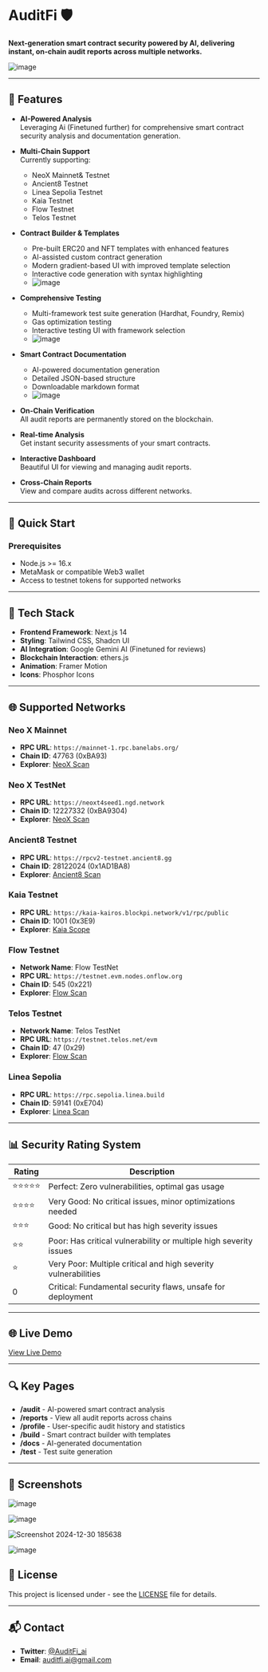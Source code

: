 # AuditFi 🛡️

**Next-generation smart contract security powered by AI, delivering instant, on-chain audit reports across multiple networks.**

![image](https://github.com/user-attachments/assets/0f99a240-c581-46c4-a17b-02de9fc5b383)

---

## 🌟 Features

- **AI-Powered Analysis**  
  Leveraging Ai (Finetuned further) for comprehensive smart contract security analysis and documentation generation.

- **Multi-Chain Support**  
  Currently supporting:
  - NeoX Mainnet& Testnet
  - Ancient8 Testnet
  - Linea Sepolia Testnet
  - Kaia Testnet
  - Flow Testnet
  - Telos Testnet

- **Contract Builder & Templates**
  - Pre-built ERC20 and NFT templates with enhanced features
  - AI-assisted custom contract generation
  - Modern gradient-based UI with improved template selection
  - Interactive code generation with syntax highlighting
  - ![image](https://github.com/user-attachments/assets/164a9c12-3ad6-42dd-9695-640ea1ff6d5d)

- **Comprehensive Testing**
  - Multi-framework test suite generation (Hardhat, Foundry, Remix)
  - Gas optimization testing
  - Interactive testing UI with framework selection
  - ![image](https://github.com/user-attachments/assets/afa4582c-23a3-4ca5-9a7e-d585db6e962d)

- **Smart Contract Documentation**
  - AI-powered documentation generation
  - Detailed JSON-based structure
  - Downloadable markdown format
  - ![image](https://github.com/user-attachments/assets/0cd40199-0346-4469-9300-7460a4cba199)

- **On-Chain Verification**  
  All audit reports are permanently stored on the blockchain.

- **Real-time Analysis**  
  Get instant security assessments of your smart contracts.

- **Interactive Dashboard**  
  Beautiful UI for viewing and managing audit reports.

- **Cross-Chain Reports**  
  View and compare audits across different networks.

---

## 🚀 Quick Start

### Prerequisites
- Node.js >= 16.x
- MetaMask or compatible Web3 wallet
- Access to testnet tokens for supported networks

---

## 🔧 Tech Stack

- **Frontend Framework**: Next.js 14  
- **Styling**: Tailwind CSS, Shadcn UI  
- **AI Integration**: Google Gemini AI (Finetuned for reviews)
- **Blockchain Interaction**: ethers.js  
- **Animation**: Framer Motion  
- **Icons**: Phosphor Icons  

---

## 🌐 Supported Networks

### Neo X Mainnet  
- **RPC URL**: `https://mainnet-1.rpc.banelabs.org/`  
- **Chain ID**: 47763 (0xBA93)  
- **Explorer**: [NeoX Scan](https://xexplorer.neo.org/)

### Neo X TestNet  
- **RPC URL**: `https://neoxt4seed1.ngd.network`  
- **Chain ID**: 12227332 (0xBA9304)  
- **Explorer**: [NeoX Scan](https://xt4scan.ngd.network/)

### Ancient8 Testnet
- **RPC URL**: `https://rpcv2-testnet.ancient8.gg`
- **Chain ID**: 28122024 (0x1AD1BA8)
- **Explorer**: [Ancient8 Scan](https://ancient8.testnet.routescan.io)

### Kaia Testnet  
- **RPC URL**: `https://kaia-kairos.blockpi.network/v1/rpc/public`  
- **Chain ID**: 1001 (0x3E9)  
- **Explorer**: [Kaia Scope](https://kairos.kaiascope.com)

### Flow Testnet
- **Network Name**: Flow TestNet
- **RPC URL**: `https://testnet.evm.nodes.onflow.org`
- **Chain ID**: 545 (0x221)
- **Explorer**: [Flow Scan](https://evm-testnet.flowscan.io)

### Telos Testnet
- **Network Name**: Telos TestNet
- **RPC URL**: `https://testnet.telos.net/evm`
- **Chain ID**: 47 (0x29)
- **Explorer**: [Flow Scan](https://testnet.teloscan.io/)

### Linea Sepolia  
- **RPC URL**: `https://rpc.sepolia.linea.build`  
- **Chain ID**: 59141 (0xE704)  
- **Explorer**: [Linea Scan](https://sepolia.lineascan.build/)

---

## 📊 Security Rating System

| Rating       | Description                                                                                   |
|--------------|-----------------------------------------------------------------------------------------------|
| ⭐⭐⭐⭐⭐       | Perfect: Zero vulnerabilities, optimal gas usage                                              |
| ⭐⭐⭐⭐         | Very Good: No critical issues, minor optimizations needed                                     |
| ⭐⭐⭐           | Good: No critical but has high severity issues                                               |
| ⭐⭐             | Poor: Has critical vulnerability or multiple high severity issues                           |
| ⭐               | Very Poor: Multiple critical and high severity vulnerabilities                             |
| 0               | Critical: Fundamental security flaws, unsafe for deployment                                |

---

## 🌐 Live Demo  
[View Live Demo](https://auditfi.vercel.app/)

---

## 🔍 Key Pages

- **/audit** - AI-powered smart contract analysis  
- **/reports** - View all audit reports across chains  
- **/profile** - User-specific audit history and statistics  
- **/build** - Smart contract builder with templates
- **/docs** - AI-generated documentation
- **/test** - Test suite generation

---

## 📸 Screenshots  

![image](https://github.com/user-attachments/assets/eaa87211-fe4f-4e83-b319-e7a3da936995)

![image](https://github.com/user-attachments/assets/cb52587b-f3b8-4eef-a15d-6051f285cdaf)

![Screenshot 2024-12-30 185638](https://github.com/user-attachments/assets/94c1a2bc-3147-40fc-8ceb-374505d729e0)

![image](https://github.com/user-attachments/assets/8872e5b7-b27b-423e-9ec1-970fa0ce5d5a)


## 📄 License

This project is licensed under - see the [LICENSE](LICENSE) file for details.

---

## 📬 Contact

- **Twitter**: [@AuditFi_ai](#)  
- **Email**: [auditfi.ai@gmail.com](mailto:auditfi.ai@gmail.com)
